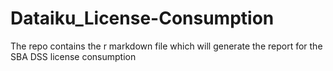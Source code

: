 # Dataiku_License-Consumption
The repo contains the r markdown file which will generate the report for the SBA DSS license consumption 
